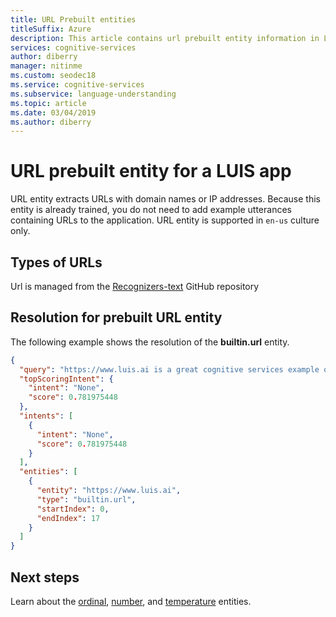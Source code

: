 ```yaml
---
title: URL Prebuilt entities
titleSuffix: Azure
description: This article contains url prebuilt entity information in Language Understanding (LUIS).
services: cognitive-services
author: diberry
manager: nitinme
ms.custom: seodec18
ms.service: cognitive-services
ms.subservice: language-understanding
ms.topic: article
ms.date: 03/04/2019
ms.author: diberry
---
```


# URL prebuilt entity for a LUIS app
URL entity extracts URLs with domain names or IP addresses. Because this entity is already trained, you do not need to add example utterances containing URLs to the application. URL entity is supported in `en-us` culture only. 

## Types of URLs
Url is managed from the [Recognizers-text](https://github.com/Microsoft/Recognizers-Text/blob/master/Patterns/Base-URL.yaml) GitHub repository

## Resolution for prebuilt URL entity
The following example shows the resolution of the **builtin.url** entity.

```json
{
  "query": "https://www.luis.ai is a great cognitive services example of artificial intelligence",
  "topScoringIntent": {
    "intent": "None",
    "score": 0.781975448
  },
  "intents": [
    {
      "intent": "None",
      "score": 0.781975448
    }
  ],
  "entities": [
    {
      "entity": "https://www.luis.ai",
      "type": "builtin.url",
      "startIndex": 0,
      "endIndex": 17
    }
  ]
}
```

## Next steps

Learn about the [ordinal](luis-reference-prebuilt-ordinal.md), [number](luis-reference-prebuilt-number.md), and [temperature](luis-reference-prebuilt-temperature.md) entities.
